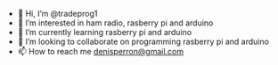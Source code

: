 - 👋 Hi, I’m @tradeprog1
- 👀 I’m interested in ham radio, rasberry pi and arduino
- 🌱 I’m currently learning  rasberry pi and arduino
- 💞️ I’m looking to collaborate on programming  rasberry pi and arduino
- 📫 How to reach me denisperron@gmail.com
<!---
tradeprog1/tradeprog1 is a ✨ special ✨ repository because its `README.md` (this file) appears on your GitHub profile.
You can click the Preview link to take a look at your changes.
--->
